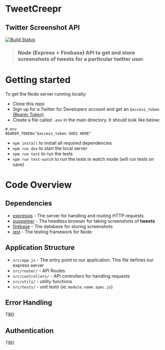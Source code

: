 # TweetCreepr
## Twitter Screenshot API

[![Build Status](https://app.travis-ci.com/joe-mcbroom/tweetcreepr-api.svg?branch=main)](https://app.travis-ci.com/joe-mcbroom/tweetcreepr-api)

> ### Node (Express + Firebase) API to get and store screenshots of tweets for a particular twitter user.

# Getting started

To get the Node server running locally:

- Clone this repo
- Sign up for a Twitter for Developers account and get an `$access_token` [(Bearer Token)](https://developer.twitter.com/en/docs/authentication/oauth-2-0/bearer-tokens) 
- Create a file called `.env` in the main directory. It should look like below:
```
#.env
BEARER_TOKEN="$access_token GOES HERE"
```
- `npm install` to install all required dependencies
- `npm run dev` to start the local server
- `npm run test` to run the tests
- `npm run test-watch` to run the tests in watch mode (will run tests on save)

# Code Overview

## Dependencies

- [expressjs](https://github.com/expressjs/express) - The server for handling and routing HTTP requests
- [puppeteer](https://github.com/puppeteer/puppeteer) - The headless browser for taking screenshots of **tweets**
- [firebase](https://firebase.google.com/) - The database for storing screenshots
- [jest](https://jestjs.io/) - The testing framework for Node

## Application Structure

- `src/app.js` - The entry point to our application. This file defines our express server 
- `src/router/` - API Routes
- `src/controllers/` - API controllers for handling requests
- `src/utils/` - utility functions
- `src/tests/` - unit tests (ie: `module.name.spec.js`)

## Error Handling

TBD

## Authentication

TBD